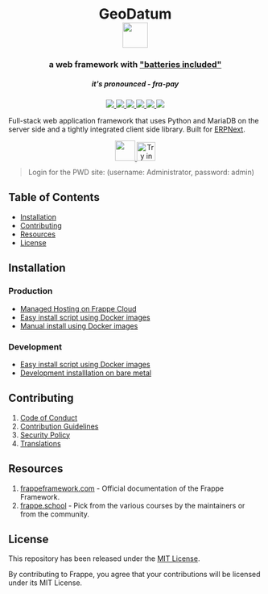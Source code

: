 <div align="center">
	<h1>    GeoDatum
		<br>
		<a href="https://frappeframework.com">
			<img src=".github/frappe-framework-logo.svg" height="50">
		</a>
	</h1>
	<h3>
		a web framework with <a href="https://www.youtube.com/watch?v=LOjk3m0wTwg">"batteries included"</a>
	</h3>
	<h5>
		it's pronounced - <em>fra-pay</em>
	</h5>
</div>

<div align="center">
	<a target="_blank" href="#LICENSE" title="License: MIT">
		<img src="https://img.shields.io/badge/License-MIT-success.svg">
	</a>
	<a target="_blank" href="https://www.python.org/downloads/" title="Python version">
		<img src="https://img.shields.io/badge/python-%3E=_3.10-success.svg">
	</a>
	<a href="https://frappeframework.com/docs">
		<img src="https://img.shields.io/badge/docs-%F0%9F%93%96-success.svg"/>
	</a>
	<a href="https://github.com/frappe/frappe/actions/workflows/server-tests.yml">
		<img src="https://github.com/frappe/frappe/actions/workflows/server-tests.yml/badge.svg">
	</a>
	<a href="https://github.com/frappe/frappe/actions/workflows/ui-tests.yml">
		<img src="https://github.com/frappe/frappe/actions/workflows/ui-tests.yml/badge.svg?branch=develop">
	</a>
	<a href="https://codecov.io/gh/frappe/frappe">
		<img src="https://codecov.io/gh/frappe/frappe/branch/develop/graph/badge.svg?token=XoTa679hIj"/>
	</a>
</div>


Full-stack web application framework that uses Python and MariaDB on the server side and a tightly integrated client side library. Built for [ERPNext](https://erpnext.com).

<div align="center" style="max-height: 40px;">
	<a href="https://frappecloud.com/frappe/signup">
		<img src=".github/try-on-f-cloud-button.svg" height="40">
	</a>
	<a href="https://labs.play-with-docker.com/?stack=https://raw.githubusercontent.com/gavindsouza/install-scripts/main/frappe/pwd.yml">
		<img src="https://raw.githubusercontent.com/play-with-docker/stacks/master/assets/images/button.png" alt="Try in PWD" height="37"/>
	</a>
</div>

> Login for the PWD site: (username: Administrator, password: admin)

## Table of Contents
* [Installation](#installation)
* [Contributing](#contributing)
* [Resources](#resources)
* [License](#license)

## Installation

### Production
* [Managed Hosting on Frappe Cloud](https://frappecloud.com/)
* [Easy install script using Docker images](https://github.com/frappe/bench/tree/develop#easy-install-script)
* [Manual install using Docker images](https://github.com/frappe/frappe_docker)

### Development
* [Easy install script using Docker images](https://github.com/frappe/bench/tree/develop#easy-install-script)
* [Development installlation on bare metal](https://frappeframework.com/docs/user/en/installation)


## Contributing

1. [Code of Conduct](CODE_OF_CONDUCT.md)
1. [Contribution Guidelines](https://github.com/frappe/erpnext/wiki/Contribution-Guidelines)
1. [Security Policy](SECURITY.md)
1. [Translations](https://translate.erpnext.com)

## Resources

1. [frappeframework.com](https://frappeframework.com) - Official documentation of the Frappe Framework.
1. [frappe.school](https://frappe.school) - Pick from the various courses by the maintainers or from the community.

## License
This repository has been released under the [MIT License](LICENSE).

By contributing to Frappe, you agree that your contributions will be licensed under its MIT License.
